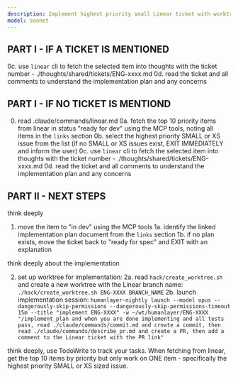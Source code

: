 ```yaml
---
description: Implement highest priority small Linear ticket with worktree setup
model: sonnet
---
```


## PART I - IF A TICKET IS MENTIONED

0c. use `linear` cli to fetch the selected item into thoughts with the ticket number - ./thoughts/shared/tickets/ENG-xxxx.md
0d. read the ticket and all comments to understand the implementation plan and any concerns

## PART I - IF NO TICKET IS MENTIOND

0.  read .claude/commands/linear.md
0a. fetch the top 10 priority items from linear in status "ready for dev" using the MCP tools, noting all items in the `links` section
0b. select the highest priority SMALL or XS issue from the list (if no SMALL or XS issues exist, EXIT IMMEDIATELY and inform the user)
0c. use `linear` cli to fetch the selected item into thoughts with the ticket number - ./thoughts/shared/tickets/ENG-xxxx.md
0d. read the ticket and all comments to understand the implementation plan and any concerns

## PART II - NEXT STEPS

think deeply

1. move the item to "in dev" using the MCP tools
1a. identify the linked implementation plan document from the `links` section
1b. if no plan exists, move the ticket back to "ready for spec" and EXIT with an explanation

think deeply about the implementation

2. set up worktree for implementation:
2a. read `hack/create_worktree.sh` and create a new worktree with the Linear branch name: `./hack/create_worktree.sh ENG-XXXX BRANCH_NAME`
2b. launch implementation session: `humanlayer-nightly launch --model opus --dangerously-skip-permissions --dangerously-skip-permissions-timeout 15m --title "implement ENG-XXXX" -w ~/wt/humanlayer/ENG-XXXX "/implement_plan and when you are done implementing and all tests pass, read ./claude/commands/commit.md and create a commit, then read ./claude/commands/describe_pr.md and create a PR, then add a comment to the Linear ticket with the PR link"`

think deeply, use TodoWrite to track your tasks. When fetching from linear, get the top 10 items by priority but only work on ONE item - specifically the highest priority SMALL or XS sized issue.
